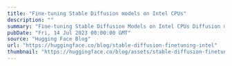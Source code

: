 ```yaml
---
title: "Fine-tuning Stable Diffusion models on Intel CPUs"
description: ""
summary: "Fine-tuning Stable Diffusion Models on Intel CPUs Diffusion models helped popularize generative AI t..."
pubDate: "Fri, 14 Jul 2023 00:00:00 GMT"
source: "Hugging Face Blog"
url: "https://huggingface.co/blog/stable-diffusion-finetuning-intel"
thumbnail: "https://huggingface.co/blog/assets/stable-diffusion-finetuning-intel/01.png"
---
```


